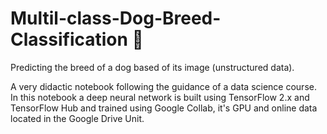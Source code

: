 # Multil-class-Dog-Breed-Classification 🐶

Predicting the breed of a dog based of its image (unstructured data).

A very didactic notebook following the guidance of a data science course.
In this notebook a deep neural network is built using TensorFlow 2.x and TensorFlow Hub and trained using Google Collab, it's GPU and online data located in the Google Drive Unit.
